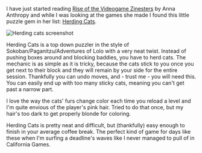 <!--
title: Herding Cats
categories: games
-->
I have just started reading [Rise of the Videogame
Zinesters](http://auntiepixelante.com/?p=1583) by Anna Anthropy and while I was
looking at the games she made I found this little puzzle gem in her list:
[Herding Cats](http://www.puzzlescript.net/play.html?p=0ce1a363836151b78be0).

![Herding cats screenshot]({base_url}assets/herding_cats.png)

Herding Cats is a top down puzzler in the style of Sokoban/Paganitzu/Adventures
of Lolo with a very neat twist. Instead of pushing boxes around and blocking
baddies, you have to herd cats. The mechanic is as simple as it is tricky,
because the cats stick to you once you get next to their block and they will
remain by your side for the entire session. Thankfully you can undo moves, and -
trust me - you will need this.  You can easily end up with too many sticky cats,
meaning you can't get past a narrow part.

I love the way the cats' furs change color each time you reload a level and I'm
quite envious of the player's pink hair. Tried to do that once, but my hair's
too dark to get properly blonde for coloring.

Herding Cats is pretty neat and difficult, but (thankfully) easy enough to
finish in your average coffee break. The perfect kind of game for days like
these when I'm surfing a deadline's waves like I never managed to pull of in
California Games.
